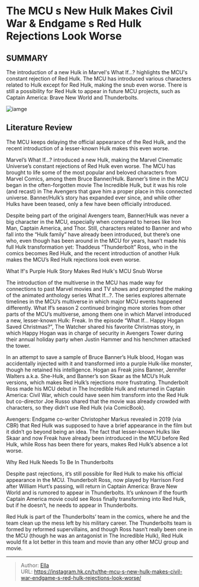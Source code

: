 # The MCU s New Hulk Makes Civil War &amp; Endgame s Red Hulk Rejections Look Worse


## SUMMARY 



  The introduction of a new Hulk in Marvel&#39;s What If...? highlights the MCU&#39;s constant rejection of Red Hulk.   The MCU has introduced various characters related to Hulk except for Red Hulk, making the snub even worse.   There is still a possibility for Red Hulk to appear in future MCU projects, such as Captain America: Brave New World and Thunderbolts.  

![iamge](https://static1.srcdn.com/wordpress/wp-content/uploads/2024/01/mark-ruffalo-as-bruce-banner-and-hulk-next-to-what-if-s-happy-hogan-as-freak.jpeg)

## Literature Review
The MCU keeps delaying the official appearance of the Red Hulk, and the recent introduction of a lesser-known Hulk makes this even worse.




Marvel’s What If...? introduced a new Hulk, making the Marvel Cinematic Universe’s constant rejections of Red Hulk even worse. The MCU has brought to life some of the most popular and beloved characters from Marvel Comics, among them Bruce Banner/Hulk. Banner’s time in the MCU began in the often-forgotten movie The Incredible Hulk, but it was his role (and recast) in The Avengers that gave him a proper place in this connected universe. Banner/Hulk’s story has expanded ever since, and while other Hulks have been teased, only a few have been officially introduced.




Despite being part of the original Avengers team, Banner/Hulk was never a big character in the MCU, especially when compared to heroes like Iron Man, Captain America, and Thor. Still, characters related to Banner and who fall into the “Hulk family” have already been introduced, but there’s one who, even though has been around in the MCU for years, hasn’t made his full Hulk transformation yet: Thaddeus “Thunderbolt” Ross, who in the comics becomes Red Hulk, and the recent introduction of another Hulk makes the MCU’s Red Hulk rejections look even worse.


 What If&#39;s Purple Hulk Story Makes Red Hulk&#39;s MCU Snub Worse 
          

The introduction of the multiverse in the MCU has made way for connections to past Marvel movies and TV shows and prompted the making of the animated anthology series What If…?. The series explores alternate timelines in the MCU’s multiverse in which major MCU events happened differently. What If’s season 2 continued bringing more stories from other parts of the MCU’s multiverse, among them one in which Marvel introduced a new, lesser-known Hulk: Freak. In the episode “What If… Happy Hogan Saved Christmas?”, The Watcher shared his favorite Christmas story, in which Happy Hogan was in charge of security in Avengers Tower during their annual holiday party when Justin Hammer and his henchmen attacked the tower.




In an attempt to save a sample of Bruce Banner’s Hulk blood, Hogan was accidentally injected with it and transformed into a purple Hulk-like monster, though he retained his intelligence. Hogan as Freak joins Banner, Jennifer Walters a.k.a. She-Hulk, and Banner’s son Skaar as the MCU’s Hulk versions, which makes Red Hulk’s rejections more frustrating. Thunderbolt Ross made his MCU debut in The Incredible Hulk and returned in Captain America: Civil War, which could have seen him transform into the Red Hulk but co-director Joe Russo shared that the movie was already crowded with characters, so they didn’t use Red Hulk (via ComicBook).

Avengers: Endgame co-writer Christopher Markus revealed in 2019 (via CBR) that Red Hulk was supposed to have a brief appearance in the film but it didn’t go beyond being an idea. The fact that lesser-known Hulks like Skaar and now Freak have already been introduced in the MCU before Red Hulk, while Ross has been there for years, makes Red Hulk’s absence a lot worse.






 Why Red Hulk Needs To Be In Thunderbolts 
          

Despite past rejections, it’s still possible for Red Hulk to make his official appearance in the MCU. Thunderbolt Ross, now played by Harrison Ford after William Hurt’s passing, will return in Captain America: Brave New World and is rumored to appear in Thunderbolts. It’s unknown if the fourth Captain America movie could see Ross finally transforming into Red Hulk, but if he doesn’t, he needs to appear in Thunderbolts.

Red Hulk is part of the Thunderbolts’ team in the comics, where he and the team clean up the mess left by his military career. The Thunderbolts team is formed by reformed supervillains, and though Ross hasn’t really been one in the MCU (though he was an antagonist in The Incredible Hulk), Red Hulk would fit a lot better in this team and movie than any other MCU group and movie.






---

> Author: [Ella](https://instagram.hk.cn/)  
> URL: https://instagram.hk.cn/tv/the-mcu-s-new-hulk-makes-civil-war-endgame-s-red-hulk-rejections-look-worse/  


